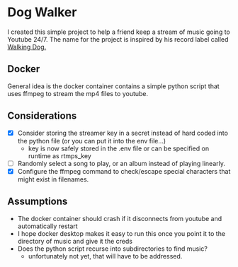 # Dog Walker

I created this simple project to help a friend keep a stream of music going to Youtube 24/7. The name for the project is inspired by his record label called [Walking Dog.](https://www.thewalkingdog.net/)

## Docker

General idea is the docker container contains a simple python script that uses ffmpeg to stream the mp4 files to youtube.


## Considerations
- [x] Consider storing the streamer key in a secret instead of hard coded into the python file (or you can put it into the env file...)
    - key is now safely stored in the .env file or can be specified on runtime as rtmps_key
- [ ] Randomly select a song to play, or an album instead of playing linearly. 
- [x] Configure the ffmpeg command to check/escape special characters that might exist in filenames.

## Assumptions
- The docker container should crash if it disconnects from youtube and automatically restart
- I hope docker desktop makes it easy to run this once you point it to the directory of music and give it the creds
- Does the python script recurse into subdirectories to find music?
    - unfortunately not yet, that will have to be addressed. 
